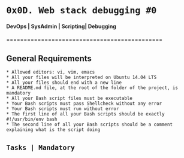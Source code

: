 #	`0x0D. Web stack debugging #0`

#### DevOps | SysAdmin | Scripting| Debugging

=============================================

## General  Requirements

	* Allowed editors: vi, vim, emacs
	* All your files will be interpreted on Ubuntu 14.04 LTS
	* All your files should end with a new line
	* A README.md file, at the root of the folder of the project, is mandatory
	* All your Bash script files must be executable
	* Your Bash scripts must pass Shellcheck without any error
	* Your Bash scripts must run without error
	* The first line of all your Bash scripts should be exactly #!/usr/bin/env bash
	* The second line of all your Bash scripts should be a comment explaining what is the script doing

## `Tasks | Mandatory`
